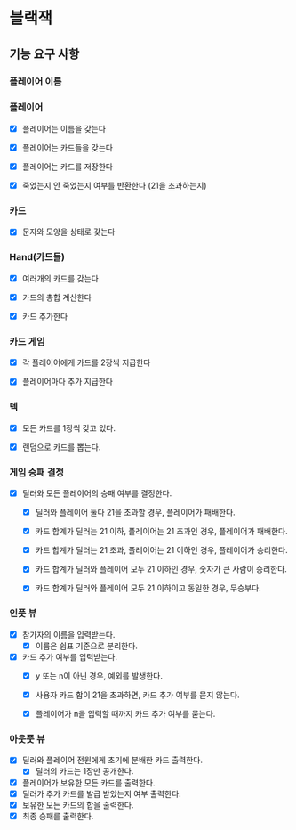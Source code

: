# 블랙잭


## 기능 요구 사항

### 플레이어 이름

### 플레이어

- [X] 플레이어는 이름을 갖는다
- [X] 플레이어는 카드들을 갖는다
- [X] 플레이어는 카드를 저장한다 
- [X] 죽었는지 안 죽었는지 여부를 반환한다 (21을 초과하는지)


### 카드

- [X] 문자와 모양을 상태로 갖는다 


### Hand(카드들)

- [X] 여러개의 카드를 갖는다
- [X] 카드의 총합 계산한다 
- [X] 카드 추가한다 


### 카드 게임

- [X] 각 플레이어에게 카드를 2장씩 지급한다
- [X] 플레이어마다 추가 지급한다


### 덱

- [X] 모든 카드를 1장씩 갖고 있다. 
- [X] 랜덤으로 카드를 뽑는다.


### 게임 승패 결정

- [X] 딜러와 모든 플레이어의 승패 여부를 결정한다. 
  - [X] 딜러와 플레이어 둘다 21을 초과할 경우, 플레이어가 패배한다. 
  - [X] 카드 합계가 딜러는 21 이하, 플레이어는 21 초과인 경우, 플레이어가 패배한다.  
  - [X] 카드 합계가 딜러는 21 초과, 플레이어는 21 이하인 경우, 플레이어가 승리한다. 
  - [X] 카드 합계가 딜러와 플레이어 모두 21 이하인 경우, 숫자가 큰 사람이 승리한다.
  - [X] 카드 합계가 딜러와 플레이어 모두 21 이하이고 동일한 경우, 무승부다. 


### 인풋 뷰

- [X] 참가자의 이름을 입력받는다.
  - [X] 이름은 쉼표 기준으로 분리한다.
- [X] 카드 추가 여부를 입력받는다. 
  - [X] y 또는 n이 아닌 경우, 예외를 발생한다. 
  - [X] 사용자 카드 합이 21을 초과하면, 카드 추가 여부를 묻지 않는다.
  - [X] 플레이어가 n을 입력할 때까지 카드 추가 여부를 묻는다.


### 아웃풋 뷰

- [X] 딜러와 플레이어 전원에게 초기에 분배한 카드 출력한다. 
  - [X] 딜러의 카드는 1장만 공개한다. 
- [X] 플레이어가 보유한 모든 카드를 출력한다.
- [X] 딜러가 추가 카드를 발급 받았는지 여부 출력한다. 
- [X] 보유한 모든 카드의 합을 출력한다. 
- [X] 최종 승패를 출력한다. 
